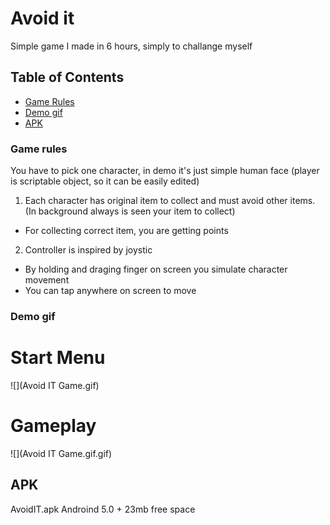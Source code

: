 # Avoid it
Simple game I made in 6 hours, simply to challange myself



## Table of Contents

- [Game Rules](#game-rules)
- [Demo gif](#demo-gif) 
- [APK](#apk)

### Game rules ###
You have to pick one character, in demo it's just simple human face (player is scriptable object, so it can be easily edited)
1. Each character has original item to collect and must avoid other items. (In background always is seen your item to collect)
  - For collecting correct item, you are getting points
2. Controller is inspired by joystic 
  - By holding and draging finger on screen you simulate character movement
  - You can tap anywhere on screen to move
### Demo gif
# Start Menu
![](Avoid IT Game.gif)

# Gameplay
![](Avoid IT Game.gif.gif)
## APK ##
AvoidIT.apk 
Androind 5.0 + 
23mb free space
